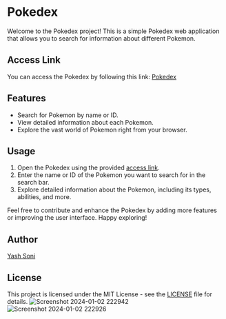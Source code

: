 # Pokedex

Welcome to the Pokedex project! This is a simple Pokedex web application that allows you to search for information about different Pokemon.

## Access Link

You can access the Pokedex by following this link: [Pokedex](https://pokedex.yash-soni7744.repl.co/)

## Features

- Search for Pokemon by name or ID.
- View detailed information about each Pokemon.
- Explore the vast world of Pokemon right from your browser.

## Usage

1. Open the Pokedex using the provided [access link](https://pokedex.yash-soni7744.repl.co/).
2. Enter the name or ID of the Pokemon you want to search for in the search bar.
3. Explore detailed information about the Pokemon, including its types, abilities, and more.

Feel free to contribute and enhance the Pokedex by adding more features or improving the user interface. Happy exploring!

## Author

[Yash Soni](https://github.com/yash-soni7744)

## License

This project is licensed under the MIT License - see the [LICENSE](LICENSE) file for details.
![Screenshot 2024-01-02 222942](https://github.com/Yash-Soni7744/Pokedex/assets/120086351/b70f1a7a-ec47-402f-a1da-1b118487ade8)
![Screenshot 2024-01-02 222926](https://github.com/Yash-Soni7744/Pokedex/assets/120086351/5edabccd-fd55-425a-a0b5-f389cbeb1552)
